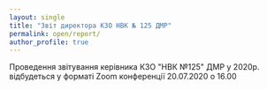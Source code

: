 ```yaml
---
layout: single
title: "Звіт директора КЗО НВК № 125 ДМР"
permalink: open/report/
author_profile: true
---
```


Проведення звітування керівника КЗО "НВК №125" ДМР у 2020р. відбудеться у форматі Zoom конференції 20.07.2020 о 16.00
